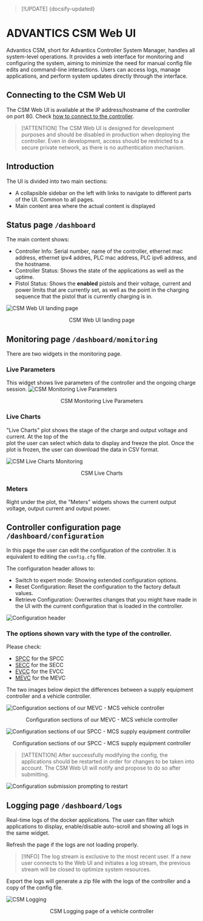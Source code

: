 > [!UPDATE] {docsify-updated}

# ADVANTICS CSM Web UI

<!-- <div style="background-color: teal; color: white; font-weight: bold; padding: 10px; text-align: center;">
    🚨 IMPORTANT: This interface is currently supported only for ADM-CS-SPCC and ADM-CS-MEVC 🚨
</div> -->


Advantics CSM, short for Advantics Controller System Manager, handles all system-level operations. It provides a web interface for monitoring and configuring the system, aiming to minimize the need for manual config file edits and command-line interactions. Users can access logs, manage applications, and perform system updates directly through the interface.

## Connecting to the CSM Web UI

The CSM Web UI is available at the IP address/hostname of the controller on port 80. Check [how to connect to the controller](charge-controllers/advantics_os/connecting.md).

> [!ATTENTION]
> The CSM Web UI is designed for development purposes and should be disabled in production when deploying the controller. Even in development, access should be restricted to a secure private network, as there is no authentication mechanism.

## Introduction

The UI is divided into two main sections:

- A collapsible sidebar on the left with links to navigate to different parts of the UI. Common to all pages.
- Main content area where the actual content is displayed

## Status page `/dashboard`

The main content shows:

- Controller Info: Serial number, name of the controller, ethernet mac address, ethernet ipv4 addres, PLC mac address, PLC ipv6 address, and the hostname.
- Controller Status: Shows the state of the applications as well as the uptime.
- Pistol Status: Shows the **enabled** pistols and their voltage, current and power limits that are currently set, as well as the point in the charging sequence that the pistol that is currently charging is in.

![CSM Web UI landing page](./images/csm-ui-index-annotated.png ":size=80%")

<figcaption style="text-align: center">CSM Web UI landing page</figcaption>

## Monitoring page `/dashboard/monitoring`

There are two widgets in the monitoring page.

### Live Parameters

This widget shows live parameters of the controller and the ongoing charge session.
![CSM Monitoring Live Parameters](./images/csm-ui-monitoring-live-parameters.png ":size=100%")

<figcaption style="text-align: center">CSM Monitoring Live Parameters</figcaption>

### Live Charts

"Live Charts" plot shows the stage of the charge and output voltage and current. At the top of the  
plot the user can select which data to display and freeze the plot. Once the plot is frozen, the user can download the data in CSV format.

![CSM Live Charts Monitoring](./images/csm-ui-monitoring-chart.png "width=100%")

<figcaption style="text-align: center">CSM Live Charts</figcaption>

### Meters

Right under the plot, the "Meters" widgets shows the current output voltage, output current and output power.

## Controller configuration page `/dashboard/configuration`

In this page the user can edit the configuration of the controller. It is equivalent to editing the `config.cfg` file.

The configuration header allows to:

- Switch to expert mode: Showing extended configuration options.
- Reset Configuration: Reset the configuration to the factory default values.
- Retrieve Configuration: Overwrites changes that you might have made in the UI with the current configuration that is loaded in the controller.

![Configuration header](./images/csm-ui-configuration-header.png ":size=50%")

### The options shown vary with the type of the controller.

Please check:

- [SPCC](charge-controllers/ADM-CS-SPCC/README.md) for the SPCC
- [SECC](charge-controllers/ADM-CS-SECC/README.md) for the SECC
- [EVCC](charge-controllers/ADM-CS-EVCC/README.md) for the EVCC
- [MEVC](charge-controllers/ADM-CS-MEVC/README.md) for the MEVC

The two images below depict the differences between a supply equipment controller and a vehicle controller.

![Configuration sections of our MEVC - MCS vehicle controller](./images/csm-ui-configuration-mevc.png ":size=50%")

<figcaption style="text-align: center">Configuration sections of our MEVC - MCS vehicle controller</figcaption>

![Configuration sections of our SPCC - MCS supply equipment controller](./images/csm-ui-configuration-spcc.png ":size=50%")

<figcaption style="text-align: center">Configuration sections of our SPCC - MCS supply equipment controller</figcaption>

> [!ATTENTION]
> After successfully modifying the config, the applications should be restarted in order for changes to be taken into account. The CSM Web UI will notify and propose to do so after submitting.

![Configuration submission prompting to restart](./images/csm-ui-configuration-restart.png ":size=50%")

## Logging page `/dashboard/logs`

Real-time logs of the docker applications. The user can filter which applications to display, enable/disable auto-scroll and showing all logs in the same widget.

Refresh the page if the logs are not loading properly.

> [!INFO]
> The log stream is exclusive to the most recent user. If a new user connects to the Web UI and initiates a log stream, the previous stream will be closed to optimize system resources.

Export the logs will generate a zip file with the logs of the controller and a copy of the config file.

![CSM Logging](./images/csm-ui-logging.png ":size=80%")

<figcaption style="text-align: center">CSM Logging page of a vehicle controller</figcaption>

